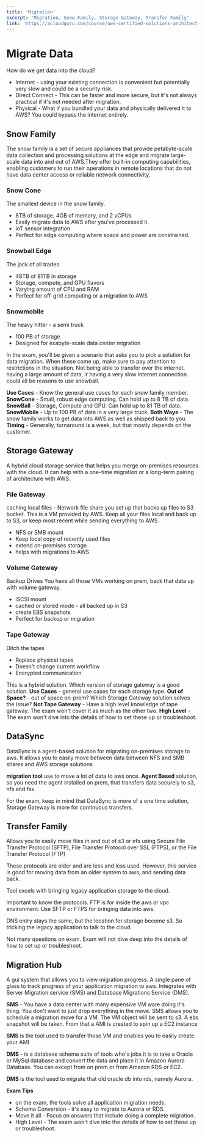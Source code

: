 ```yaml
---
title: 'Migration'
excerpt: 'Migration, Snow Family, Storage Gateway, Transfer Family'
link: 'https://acloudguru.com/course/aws-certified-solutions-architect-associate-saa-c02'
---
```


# Migrate Data

How do we get data into the cloud?

- Internet - using your existing connection is convenient but potentially very slow and could be a security risk.
- Direct Connect - This can be faster and more secure, but it's not always practical if it's not needed after migration.
- Physical - What if you bundled your data and physically delivered it to AWS? You could bypass the internet entirely.

## Snow Family

The snow family is a set of secure appliances that provide petabyte-scale data collection and processing solutions at the edge and migrate large-scale data into and out of AWS.They offer built-in computing capabilities, enabling customers to run their operations in remote locations that do not have data center access or reliable network connectivity.

### Snow Cone

The smallest device in the snow family.

- 8TB of storage, 4GB of memory, and 2 vCPUs
- Easily migrate data to AWS after you've processed it.
- IoT sensor integration
- Perfect for edge computing where space and power are constrained.

### Snowball Edge

The jack of all trades

- 48TB of 81TB in storage
- Storage, compute, and GPU flavors
- Varying amount of CPU and RAM
- Perfect for off-grid computing or a migration to AWS

### Snowmobile

The heavy hitter - a semi truck

- 100 PB of storage
- Designed for exabyte-scale data center migration

In the exam, you'll be given a scenario that asks you to pick a solution for data migration. When these come up, make sure to pay attention to restrictions in the situation. Not being able to transfer over the internet, having a large amount of data, ir having a very slow internet connection could all be reasons to use snowball.

**Use Cases** - Know the general use cases for each snow family member.
**SnowCone** - Small, robust edge computing. Can hold up to 8 TB of data.
**SnowBall** - Storage, Compute and GPU. Can hold up to 81 TB of data.
**SnowMobile** - Up to 100 PB of data in a very large truck.
**Both Ways** - The snow family works to get data into AWS as well as shipped back to you.
**Timing** - Generally, turnaround is a week, but that mostly depends on the customer.

## Storage Gateway

A hybrid cloud storage service that helps you merge on-premises resources with the cloud. It can help with a one-time migration or a long-term pairing of architecture with AWS.

### File Gateway

caching local files - Network file share you set up that backs up files to S3 bucket. This is a VM provided by AWS. Keep all your files local and back up to S3, or keep most recent while sending everything to AWS.

- NFS or SMB mount
- Keep local copy of recently used files
- extend on-premises storage
- helps with migrations to AWS

### Volume Gateway

Backup Drives
You have all those VMs working on prem, back that data up with volume gateway.

- iSCSI mount
- cached or stored mode - all backed up in S3
- create EBS snapshots
- Perfect for backup or migration

### Tape Gateway

Ditch the tapes

- Replace physical tapes
- Doesn't change current workflow
- Encrypted communication

This is a hybrid solution. Which version of storage gateway is a good solution.
**Use Cases** - general use cases for each storage type.
**Out of Space?** - out of space on-prem? Which Storage Gateway solution solves the issue?
**Not Tape Gateway** - Have a high level knowledge of tape gateway. The exam won't cover it as much as the other two.
**High Level** - The exam won't dive into the details of how to set these up or troubleshoot.

## DataSync

DataSync is a agent-based solution for migrating on-premises storage to aws. It allows you to easily move between data between NFS and SMB shares and AWS storage solutions.

**migration tool** use to move a lot of data to aws once.
**Agent Based** solution, so you need the agent installed on prem, that transfers data securely to s3, nfs and fsx.

For the exam, keep in mind that DataSync is more of a one time solution, Storage Gateway is more for continuous transfers.

## Transfer Family

Allows you to easily move files in and out of s3 or efs using Secure File Transfer Protocol (SFTP), File Transfer Protocol over SSL (FTPS), or the File Transfer Protocol (FTP)

These protocols are older and are less and less used. However, this service is good for moving data from an older system to aws, and sending data back.

Tool excels with bringing legacy application storage to the cloud.

Important to know the protocols. FTP is for inside the aws or vpc environment. Use SFTP or FTPS for bringing data into aws.

DNS entry stays the same, but the location for storage become s3. So tricking the legacy application to talk to the cloud.

Not many questions on exam. Exam will not dive deep into the details of how to set up or troubleshoot.

## Migration Hub

A gui system that allows you to view migration progress. A single pane of glass to track progress of your application migration to aws. Integrates with Server Migration service (SMS) and Database Migrations Service (DMS).

**SMS** - You have a data center with many expensive VM ware doing it's thing. You don't want to just drop everything in the move. SMS allows you to schedule a migration move for a VM. The VM object will be sent to s3. A ebs snapshot will be taken. From that a AMI is created to spin up a EC2 instance

**SMS** is the tool used to transfer those VM and enables you to easily create your AMI

**DMS** - is a database schema suite of tools who's jobs it is to take a Oracle or MySql database and convert the data and place it in Amazon Aurora Database. You can except from on prem or from Amazon RDS or EC2.

**DMS** is the tool used to migrate that old oracle db into rds, namely Aurora.

**Exam Tips**

- on the exam, the tools solve all application migration needs.
- Schema Conversion - it's easy to migrate to Aurora or RDS.
- Move it all - Focus on answers that include doing a complete migration.
- High Level - The exam won't dive into the details of how to set these up or troubleshoot.
